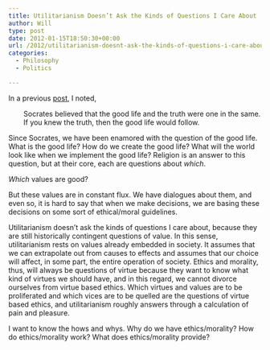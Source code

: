 ```yaml
---
title: Utilitarianism Doesn’t Ask the Kinds of Questions I Care About
author: Will
type: post
date: 2012-01-15T18:50:30+00:00
url: /2012/utilitarianism-doesnt-ask-the-kinds-of-questions-i-care-about/
categories:
  - Philosophy
  - Politics

---
```

In a previous [post][1], I noted,

<p style="padding-left: 30px;">
  Socrates believed that the good life and the truth were one in the same. If you knew the truth, then the good life would follow.
</p>

Since Socrates, we have been enamored with the question of the good life. What is the good life? How do we create the good life? What will the world look like when we implement the good life? Religion is an answer to this question, but at their core, each are questions about _which_.

_Which_ values are good?

But these values are in constant flux. We have dialogues about them, and even so, it is hard to say that when we make decisions, we are basing these decisions on some sort of ethical/moral guidelines.

Utilitarianism doesn&#8217;t ask the kinds of questions I care about, because they are still historically contingent questions of value. In this sense, utilitarianism rests on values already embedded in society. It assumes that we can extrapolate out from causes to effects and assumes that our choice will affect, in some part, the entire operation of society. Ethics and morality, thus, will always be questions of virtue because they want to know what kind of virtues we should have, and in this regard, we cannot divorce ourselves from virtue based ethics. Which virtues and values are to be proliferated and which vices are to be quelled are the questions of virtue based ethics, and utilitarianism roughly answers through a calculation of pain and pleasure.

I want to know the hows and whys. Why do we have ethics/morality? How do ethics/morality work? What does ethics/morality provide?

 [1]: http://blog.williamrinehart.com/2011/03/19/tragedy-and-freewill-in-a-previous-era/